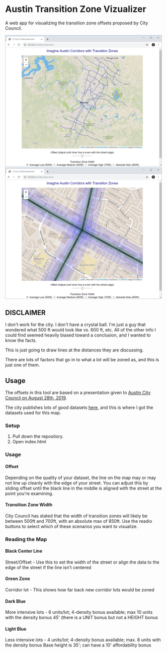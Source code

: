 # Austin Transition Zone Vizualizer
A web app for visualizing the transition zone offsets proposed by City Council.

![](images/sample.png)
![](images/sample-zoomed.png)

## DISCLAIMER
I don't work for the city. I don't have a crystal ball. I'm just a guy that wondered what 500 ft would look like vs. 600 ft, etc. All of the other info I could find seemed heavily biased toward a conclusion, and I wanted to know the facts. 

This is just going to draw lines at the distances they are discussing. 

There are lots of factors that go in to what a lot will be zoned as, and this is just one of them.

## Usage
The offsets in this tool are based on a presentation given to [Austin City Council on August 28th, 2019](http://www.austintexas.gov/department/city-council/2019/20190828-spec.htm).

The city publishes lots of good datasets [here](https://data.austintexas.gov/), and this is where I got the datasets used for this map.

### Setup

1. Pull down the repository.
2. Open index.html

### Usage

#### Offset
Depending on the quality of your dataset, the line on the map may or may not line up cleanly with the edge of your street. You can adjust this by sliding offset until the black line in the middle is aligned with the street at the point you're examining.

#### Transition Zone Width

City Council has stated that the width of transition zones will likely be between 500ft and 700ft, with an absolute max of 850ft. Use the readio buttons to select which of these scenarios you want to visualize.

### Reading the Map
#### Black Center Line 
Street/Offset - Use this to set the width of the street or align the data to the edge of the street if the line isn't centered

#### Green Zone
Corridor lot - This shows how far back new corridor lots would be zoned

#### Dark Blue
More intensive lots - 6 units/lot; 4-density bonus available; max 10 units with the density bonus
45' (there is a UNIT bonus but not a HEIGHT bonus

#### Light Blue
Less intensive lots - 4 units/lot; 4-density bonus available; max. 8 units with the density bonus
Base height is 35'; can have a 10' affordability bonus
